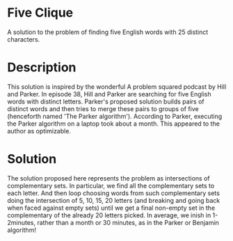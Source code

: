 # Five Clique
A solution to the problem of finding five English words with 25 distinct characters.

# Description
This solution is inspired by the wonderful A problem squared podcast by Hill and Parker. In episode 38, Hill and Parker are searching for five English words with distinct letters. Parker's proposed solution builds pairs of distinct words and then tries to merge these pairs to groups of five (henceforth named 'The Parker algorithm'). According to Parker, executing the Parker algorithm on a laptop took about a month. This appeared to the author as optimizable.

# Solution
The solution proposed here represents the problem as intersections of complementary sets. In particular, we find all the complementary sets to each letter. And then loop choosing words from such complementary sets doing the intersection of 5, 10, 15, 20 letters (and breaking and going back when faced against empty sets) until we get a final non-empty set in the complementary of the already 20 letters picked. In average, we inish in 1-2minutes, rather than a month or 30 minutes, as in the Parker or Benjamin algorithm!
